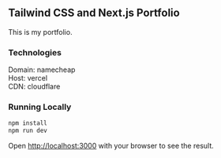 ## Tailwind CSS and Next.js Portfolio

This is my portfolio.

### Technologies
Domain: namecheap<br/>
Host: vercel<br/>
CDN: cloudflare<br/>

### Running Locally

```bash
npm install
npm run dev
```

Open [http://localhost:3000](http://localhost:3000) with your browser to see the result.
